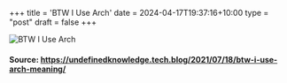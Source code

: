+++
title = 'BTW I Use Arch'
date = 2024-04-17T19:37:16+10:00
type = "post"
draft = false
+++

![BTW I Use Arch](/images/btwiusearch.png)

#### Source: https://undefinedknowledge.tech.blog/2021/07/18/btw-i-use-arch-meaning/
